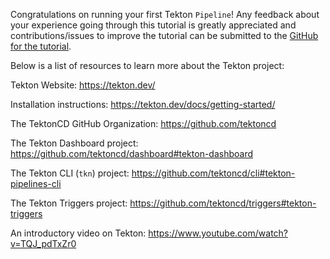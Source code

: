 Congratulations on running your first Tekton `Pipeline`! Any feedback about your experience 
going through this tutorial is greatly appreciated and contributions/issues to improve the 
tutorial can be submitted to the [GitHub for the tutorial](https://github.com/danielhelfand/lab_tekton_fundamentals).

Below is a list of resources to learn more about the Tekton project:

Tekton Website: https://tekton.dev/

Installation instructions: https://tekton.dev/docs/getting-started/

The TektonCD GitHub Organization: https://github.com/tektoncd

The Tekton Dashboard project: https://github.com/tektoncd/dashboard#tekton-dashboard

The Tekton CLI (`tkn`) project: https://github.com/tektoncd/cli#tekton-pipelines-cli

The Tekton Triggers project: https://github.com/tektoncd/triggers#tekton-triggers

An introductory video on Tekton: https://www.youtube.com/watch?v=TQJ_pdTxZr0